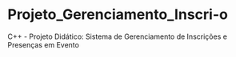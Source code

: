 # Projeto_Gerenciamento_Inscri-o
C++ - Projeto Didático: Sistema de Gerenciamento de Inscrições e Presenças em Evento

